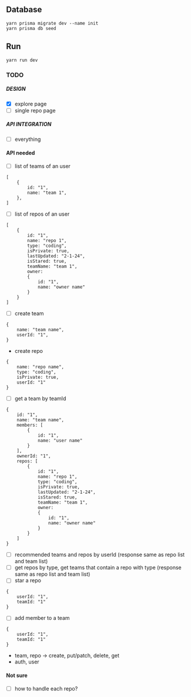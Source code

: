 ## Database

```
yarn prisma migrate dev --name init
yarn prisma db seed

```

## Run

```
yarn run dev
```

### TODO

##### DESIGN

- [x] explore page
- [ ] single repo page

##### API INTEGRATION

- [ ] everything

#### API needed

- [ ] list of teams of an user

```
[
    {
        id: "1",
        name: "team 1",
    },
]
```

- [ ] list of repos of an user

```
[
    {
        id: "1",
        name: "repo 1",
        type: "coding",
        isPrivate: true,
        lastUpdated: "2-1-24",
        isStared: true,
        teamName: "team 1",
        owner:
        {
            id: "1",
            name: "owner name"
        }
    }
]
```

- [ ] create team

```
{
    name: "team name",
    userId: "1",
}
```

- create repo

```
{
    name: "repo name",
    type: "coding",
    isPrivate: true,
    userId: "1"
}
```

- [ ] get a team by teamId

```
{
    id: "1",
    name: "team name",
    members: [
        {
            id: "1",
            name: "user name"
        }
    ],
    ownerId: "1",
    repos: [
        {
            id: "1",
            name: "repo 1",
            type: "coding",
            isPrivate: true,
            lastUpdated: "2-1-24",
            isStared: true,
            teamName: "team 1",
            owner:
            {
                id: "1",
                name: "owner name"
            }
        }
    ]
}
```

- [ ] recommended teams and repos by userId (response same as repo list and team list)
- [ ] get repos by type, get teams that contain a repo with type (response same as repo list and team list)
- [ ] star a repo

```
{
    userId: "1",
    teamId: "1"
}
```

- [ ] add member to a team

```
{
    userId: "1",
    teamId: "1"
}
```

- team, repo -> create, put/patch, delete, get
- auth, user

#### Not sure

- [ ] how to handle each repo?
